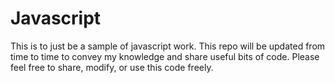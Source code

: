# Javascript

This is to just be a sample of javascript work. This repo will be updated from time to time to convey my knowledge and share useful bits of code. Please feel free to share, modify, or use this code freely.
